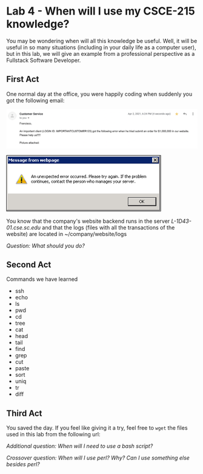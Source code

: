 # Lab 4 - When will I use my CSCE-215 knowledge?

You may be wondering when will all this knowledge be useful. Well, it will be useful in so many situations (including in your daily life as a computer user), but in this lab, we will give an example from a professional perspective as a Fullstack Software Developer.

## First Act

One normal day at the office, you were happily coding when suddenly you got the following email:

![](../figures/email.png)

![](../figures/error.png)

You know that the company's website backend runs in the server *L-1D43-01.cse.sc.edu* and that the logs (files with all the transactions of the website) are located in ~/company/website/logs 

*Question: What should you do?*

## Second Act

Commands we have learned

- ssh
- echo
- ls
- pwd
- cd
- tree
- cat
- head
- tail
- find
- grep
- cut
- paste
- sort
- uniq
- tr
- diff

## Third Act

You saved the day. If you feel like giving it a try, feel free to `wget` the files used in this lab from the following url:


*Additional question: When will I need to use a bash script?*

*Crossover question: When will I use perl? Why? Can I use something else besides perl?*